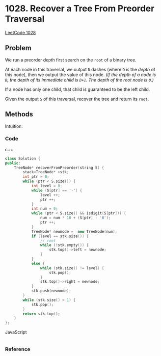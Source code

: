 # 1028. Recover a Tree From Preorder Traversal

[LeetCode 1028](https://leetcode.com/problems/recover-a-tree-from-preorder-traversal/)

## Problem

We run a preorder depth first search on the `root` of a binary tree.

At each node in this traversal, we output `D` dashes (where `D` is the *depth* of this node), then we output the value of this node. *(If the depth of a node is `D`, the depth of its immediate child is `D+1`. The depth of the root node is `0`.)*

If a node has only one child, that child is guaranteed to be the left child.

Given the output `S` of this traversal, recover the tree and return its `root`.

## Methods
Intuition: 

### Code

c++

```C++
class Solution {
public:
    TreeNode* recoverFromPreorder(string S) {
        stack<TreeNode* >stk;
        int ptr = 0;
        while (ptr < S.size()) {
            int level = 0;
            while (S[ptr] == '-') {
                level ++;
                ptr ++;
            }
            int num = 0;
            while (ptr < S.size() && isdigit(S[ptr])) {
                num = num * 10 + (S[ptr] - '0');
                ptr ++;
            }
            TreeNode* newnode =  new TreeNode(num);
            if (level == stk.size()) {
                // root
                while (!stk.empty()) {
                    stk.top()->left = newnode;
                }
            }
            else {
                while (stk.size() != level) {
                    stk.pop();
                }
                stk.top()->right = newnode;
            }
            stk.push(newnode);
        }
        while (stk.size() > 1) {
            stk.pop();
        }
        return stk.top();
    }
};
```

JavaScript

```JavaScript

```



### Reference

